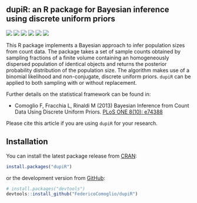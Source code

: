 ## dupiR: an R package for Bayesian inference using discrete uniform priors 

[![](https://www.r-pkg.org/badges/version/dupiR?color=orange)](https://cran.r-project.org/package=dupiR)
[![](https://img.shields.io/badge/devel%20version-1.2.1-blue.svg)](https://github.com/FedericoComoglio/dupiR)
[![](https://img.shields.io/badge/lifecycle-stable-blue.svg)](https://www.tidyverse.org/lifecycle/#stable)
[![](https://codecov.io/gh/FedericoComoglio/dupiR/branch/devel/graph/badge.svg)](https://codecov.io/gh/FedericoComoglio/dupiR)
[![](http://cranlogs.r-pkg.org/badges/grand-total/dupiR?color=blue)](https://cran.r-project.org/package=dupiR)
[![](https://img.shields.io/badge/doi-10.1371/journal.pone.0074388-yellow.svg)](https://doi.org/10.1371/journal.pone.0074388)

This R package implements a Bayesian approach to infer population sizes from count data. The package takes a set of sample counts obtained by sampling fractions of a finite volume containing an homogeneously dispersed population of identical objects and returns the posterior probability distribution of the population size. The algorithm makes use of a binomial likelihood and non-conjugate, discrete uniform priors. `dupiR` can be applied to both sampling with or without replacement.

Further details on the statistical framework can be found in:

- Comoglio F, Fracchia L, Rinaldi M (2013) Bayesian Inference from Count Data Using Discrete Uniform Priors. [PLoS ONE 8(10): e74388](http://www.plosone.org/article/info%3Adoi%2F10.1371%2Fjournal.pone.0074388)

Please cite this article if you are using `dupiR` for your research.

## Installation

You can install the latest package release from
[CRAN](https://cran.r-project.org/package=dupiR):

``` r
install.packages("dupiR")
```

or the development version from
[GitHub](https://github.com/FedericoComoglio/dupiR):

``` r
# install.packages("devtools")
devtools::install_github("FedericoComoglio/dupiR")
```
